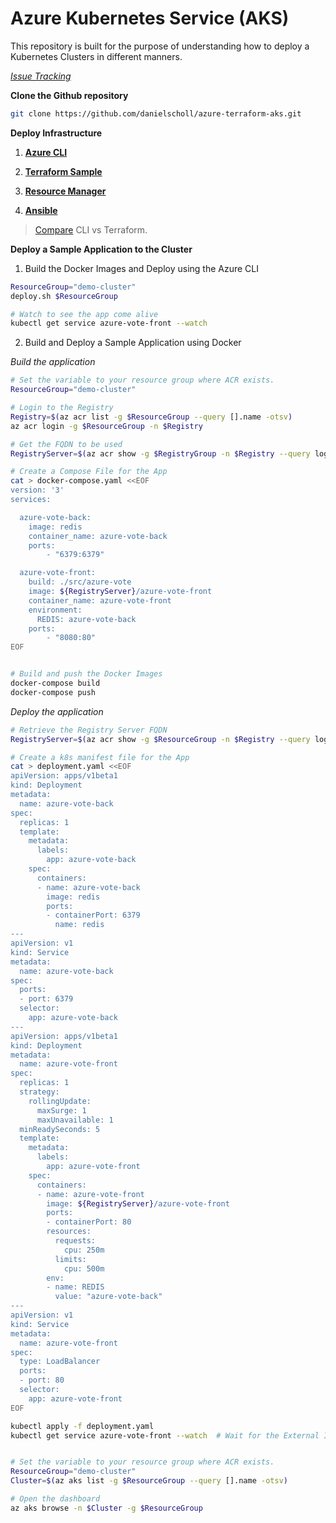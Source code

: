 # Azure Kubernetes Service (AKS)

This repository is built for the purpose of understanding how to deploy a Kubernetes Clusters in different manners.

_[Issue Tracking](https://github.com/danielscholl/azure-terraform-aks/blob/master/Issues.md)_

__Clone the Github repository__

```bash
git clone https://github.com/danielscholl/azure-terraform-aks.git
```

__Deploy Infrastructure__

1. __[Azure CLI](https://github.com/danielscholl/azure-terraform-aks/blob/master/cli/README.md)__

1. __[Terraform Sample](https://github.com/danielscholl/azure-terraform-aks/blob/master/terraform/README.md)__

1. __[Resource Manager](https://github.com/danielscholl/azure-terraform-aks/blob/master/arm/README.md)__

1. __[Ansible](https://github.com/danielscholl/azure-terraform-aks/blob/master/ansible/README.md)__


> [Compare](https://github.com/danielscholl/azure-terraform-aks/blob/master/Terraform-CLI.md) CLI vs Terraform.

__Deploy a Sample Application to the Cluster__

1. Build the Docker Images and Deploy using the Azure CLI

```bash
ResourceGroup="demo-cluster"
deploy.sh $ResourceGroup

# Watch to see the app come alive
kubectl get service azure-vote-front --watch
```

2. Build and Deploy a Sample Application using Docker

_Build the application_

```bash
# Set the variable to your resource group where ACR exists.
ResourceGroup="demo-cluster"

# Login to the Registry
Registry=$(az acr list -g $ResourceGroup --query [].name -otsv)
az acr login -g $ResourceGroup -n $Registry

# Get the FQDN to be used
RegistryServer=$(az acr show -g $RegistryGroup -n $Registry --query loginServer -otsv)

# Create a Compose File for the App
cat > docker-compose.yaml <<EOF
version: '3'
services:

  azure-vote-back:
    image: redis
    container_name: azure-vote-back
    ports:
        - "6379:6379"

  azure-vote-front:
    build: ./src/azure-vote
    image: ${RegistryServer}/azure-vote-front
    container_name: azure-vote-front
    environment:
      REDIS: azure-vote-back
    ports:
        - "8080:80"
EOF


# Build and push the Docker Images
docker-compose build
docker-compose push
```


_Deploy the application_

```bash
# Retrieve the Registry Server FQDN
RegistryServer=$(az acr show -g $ResourceGroup -n $Registry --query loginServer -otsv)

# Create a k8s manifest file for the App
cat > deployment.yaml <<EOF
apiVersion: apps/v1beta1
kind: Deployment
metadata:
  name: azure-vote-back
spec:
  replicas: 1
  template:
    metadata:
      labels:
        app: azure-vote-back
    spec:
      containers:
      - name: azure-vote-back
        image: redis
        ports:
        - containerPort: 6379
          name: redis
---
apiVersion: v1
kind: Service
metadata:
  name: azure-vote-back
spec:
  ports:
  - port: 6379
  selector:
    app: azure-vote-back
---
apiVersion: apps/v1beta1
kind: Deployment
metadata:
  name: azure-vote-front
spec:
  replicas: 1
  strategy:
    rollingUpdate:
      maxSurge: 1
      maxUnavailable: 1
  minReadySeconds: 5
  template:
    metadata:
      labels:
        app: azure-vote-front
    spec:
      containers:
      - name: azure-vote-front
        image: ${RegistryServer}/azure-vote-front
        ports:
        - containerPort: 80
        resources:
          requests:
            cpu: 250m
          limits:
            cpu: 500m
        env:
        - name: REDIS
          value: "azure-vote-back"
---
apiVersion: v1
kind: Service
metadata:
  name: azure-vote-front
spec:
  type: LoadBalancer
  ports:
  - port: 80
  selector:
    app: azure-vote-front
EOF

kubectl apply -f deployment.yaml
kubectl get service azure-vote-front --watch  # Wait for the External IP to come live


# Set the variable to your resource group where ACR exists.
ResourceGroup="demo-cluster"
Cluster=$(az aks list -g $ResourceGroup --query [].name -otsv)

# Open the dashboard
az aks browse -n $Cluster -g $ResourceGroup 
```